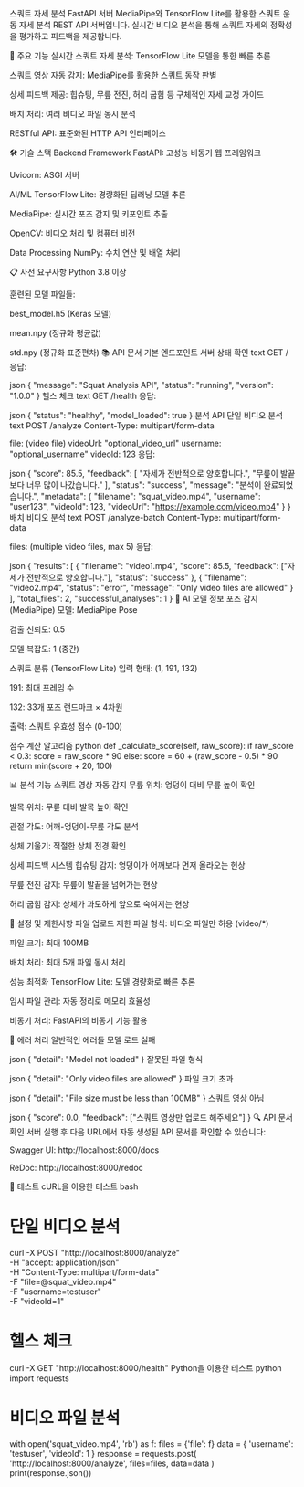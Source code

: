 스쿼트 자세 분석 FastAPI 서버
MediaPipe와 TensorFlow Lite를 활용한 스쿼트 운동 자세 분석 REST API 서버입니다. 실시간 비디오 분석을 통해 스쿼트 자세의 정확성을 평가하고 피드백을 제공합니다.

🚀 주요 기능
실시간 스쿼트 자세 분석: TensorFlow Lite 모델을 통한 빠른 추론

스쿼트 영상 자동 감지: MediaPipe를 활용한 스쿼트 동작 판별

상세 피드백 제공: 힙슈팅, 무릎 전진, 허리 굽힘 등 구체적인 자세 교정 가이드

배치 처리: 여러 비디오 파일 동시 분석

RESTful API: 표준화된 HTTP API 인터페이스

🛠️ 기술 스택
Backend Framework
FastAPI: 고성능 비동기 웹 프레임워크

Uvicorn: ASGI 서버

AI/ML
TensorFlow Lite: 경량화된 딥러닝 모델 추론

MediaPipe: 실시간 포즈 감지 및 키포인트 추출

OpenCV: 비디오 처리 및 컴퓨터 비전

Data Processing
NumPy: 수치 연산 및 배열 처리

📋 사전 요구사항
Python 3.8 이상

훈련된 모델 파일들:

best_model.h5 (Keras 모델)

mean.npy (정규화 평균값)

std.npy (정규화 표준편차)
📚 API 문서
기본 엔드포인트
서버 상태 확인
text
GET /
응답:

json
{
  "message": "Squat Analysis API",
  "status": "running",
  "version": "1.0.0"
}
헬스 체크
text
GET /health
응답:

json
{
  "status": "healthy",
  "model_loaded": true
}
분석 API
단일 비디오 분석
text
POST /analyze
Content-Type: multipart/form-data

file: (video file)
videoUrl: "optional_video_url"
username: "optional_username"
videoId: 123
응답:

json
{
  "score": 85.5,
  "feedback": [
    "자세가 전반적으로 양호합니다.",
    "무릎이 발끝보다 너무 많이 나갔습니다."
  ],
  "status": "success",
  "message": "분석이 완료되었습니다.",
  "metadata": {
    "filename": "squat_video.mp4",
    "username": "user123",
    "videoId": 123,
    "videoUrl": "https://example.com/video.mp4"
  }
}
배치 비디오 분석
text
POST /analyze-batch
Content-Type: multipart/form-data

files: (multiple video files, max 5)
응답:

json
{
  "results": [
    {
      "filename": "video1.mp4",
      "score": 85.5,
      "feedback": ["자세가 전반적으로 양호합니다."],
      "status": "success"
    },
    {
      "filename": "video2.mp4",
      "status": "error",
      "message": "Only video files are allowed"
    }
  ],
  "total_files": 2,
  "successful_analyses": 1
}
🤖 AI 모델 정보
포즈 감지 (MediaPipe)
모델: MediaPipe Pose

검출 신뢰도: 0.5

모델 복잡도: 1 (중간)

스쿼트 분류 (TensorFlow Lite)
입력 형태: (1, 191, 132)

191: 최대 프레임 수

132: 33개 포즈 랜드마크 × 4차원

출력: 스쿼트 유효성 점수 (0-100)

점수 계산 알고리즘
python
def _calculate_score(self, raw_score):
    if raw_score < 0.3:
        score = raw_score * 90
    else:
        score = 60 + (raw_score - 0.5) * 90
    return min(score + 20, 100)
    
📊 분석 기능
스쿼트 영상 자동 감지
무릎 위치: 엉덩이 대비 무릎 높이 확인

발목 위치: 무릎 대비 발목 높이 확인

관절 각도: 어깨-엉덩이-무릎 각도 분석

상체 기울기: 적절한 상체 전경 확인

상세 피드백 시스템
힙슈팅 감지: 엉덩이가 어깨보다 먼저 올라오는 현상

무릎 전진 감지: 무릎이 발끝을 넘어가는 현상

허리 굽힘 감지: 상체가 과도하게 앞으로 숙여지는 현상

🔧 설정 및 제한사항
파일 업로드 제한
파일 형식: 비디오 파일만 허용 (video/*)

파일 크기: 최대 100MB

배치 처리: 최대 5개 파일 동시 처리

성능 최적화
TensorFlow Lite: 모델 경량화로 빠른 추론

임시 파일 관리: 자동 정리로 메모리 효율성

비동기 처리: FastAPI의 비동기 기능 활용

🚨 에러 처리
일반적인 에러들
모델 로드 실패

json
{
  "detail": "Model not loaded"
}
잘못된 파일 형식

json
{
  "detail": "Only video files are allowed"
}
파일 크기 초과

json
{
  "detail": "File size must be less than 100MB"
}
스쿼트 영상 아님

json
{
  "score": 0.0,
  "feedback": ["스쿼트 영상만 업로드 해주세요"]
}
🔍 API 문서 확인
서버 실행 후 다음 URL에서 자동 생성된 API 문서를 확인할 수 있습니다:

Swagger UI: http://localhost:8000/docs

ReDoc: http://localhost:8000/redoc

🧪 테스트
cURL을 이용한 테스트
bash
# 단일 비디오 분석
curl -X POST "http://localhost:8000/analyze" \
  -H "accept: application/json" \
  -H "Content-Type: multipart/form-data" \
  -F "file=@squat_video.mp4" \
  -F "username=testuser" \
  -F "videoId=1"

# 헬스 체크
curl -X GET "http://localhost:8000/health"
Python을 이용한 테스트
python
import requests

# 비디오 파일 분석
with open('squat_video.mp4', 'rb') as f:
    files = {'file': f}
    data = {
        'username': 'testuser',
        'videoId': 1
    }
    response = requests.post(
        'http://localhost:8000/analyze',
        files=files,
        data=data
    )
    print(response.json())